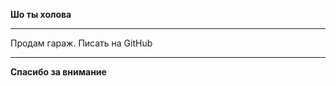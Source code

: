 **Шо ты холова**

---------------

Продам гараж. Писать на GitHub

---------------

**Спасибо за внимание**